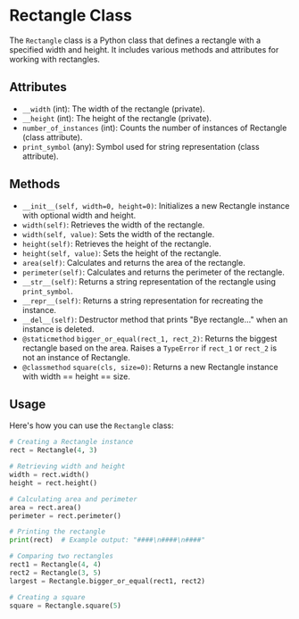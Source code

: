 # Rectangle Class

The `Rectangle` class is a Python class that defines a rectangle with a specified width and height. It includes various methods and attributes for working with rectangles.

## Attributes

- `__width` (int): The width of the rectangle (private).
- `__height` (int): The height of the rectangle (private).
- `number_of_instances` (int): Counts the number of instances of Rectangle (class attribute).
- `print_symbol` (any): Symbol used for string representation (class attribute).

## Methods

- `__init__(self, width=0, height=0)`: Initializes a new Rectangle instance with optional width and height.
- `width(self)`: Retrieves the width of the rectangle.
- `width(self, value)`: Sets the width of the rectangle.
- `height(self)`: Retrieves the height of the rectangle.
- `height(self, value)`: Sets the height of the rectangle.
- `area(self)`: Calculates and returns the area of the rectangle.
- `perimeter(self)`: Calculates and returns the perimeter of the rectangle.
- `__str__(self)`: Returns a string representation of the rectangle using `print_symbol`.
- `__repr__(self)`: Returns a string representation for recreating the instance.
- `__del__(self)`: Destructor method that prints "Bye rectangle..." when an instance is deleted.
- `@staticmethod` `bigger_or_equal(rect_1, rect_2)`: Returns the biggest rectangle based on the area. Raises a `TypeError` if `rect_1` or `rect_2` is not an instance of Rectangle.
- `@classmethod` `square(cls, size=0)`: Returns a new Rectangle instance with width == height == size.

## Usage

Here's how you can use the `Rectangle` class:

```python
# Creating a Rectangle instance
rect = Rectangle(4, 3)

# Retrieving width and height
width = rect.width()
height = rect.height()

# Calculating area and perimeter
area = rect.area()
perimeter = rect.perimeter()

# Printing the rectangle
print(rect)  # Example output: "####\n####\n####"

# Comparing two rectangles
rect1 = Rectangle(4, 4)
rect2 = Rectangle(3, 5)
largest = Rectangle.bigger_or_equal(rect1, rect2)

# Creating a square
square = Rectangle.square(5)
